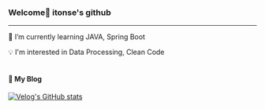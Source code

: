 ### Welcome👋 itonse's github 
---

🌱 I’m currently learning JAVA, Spring Boot <br>

💡 I'm interested in Data Processing, Clean Code <br><br>


<!--
**itonse/itonse** is a ✨ _special_ ✨ repository because its `README.md` (this file) appears on your GitHub profile.

Here are some ideas to get you started:

- 🔭 I’m currently working on ...
- 🌱 I’m currently learning ...
- 👯 I’m looking to collaborate on ...
- 🤔 I’m looking for help with ...
- 💬 Ask me about ...
- 📫 How to reach me: ...
- 😄 Pronouns: ...
- ⚡ Fun fact: ...
-->

#### 👻  My Blog

[![Velog's GitHub stats](https://velog-readme-stats.vercel.app/api/list?name=itonse)](https://velog.io/@itonse)
